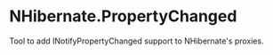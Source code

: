 NHibernate.PropertyChanged
==========================

Tool to add INotifyPropertyChanged support to NHibernate's proxies.
